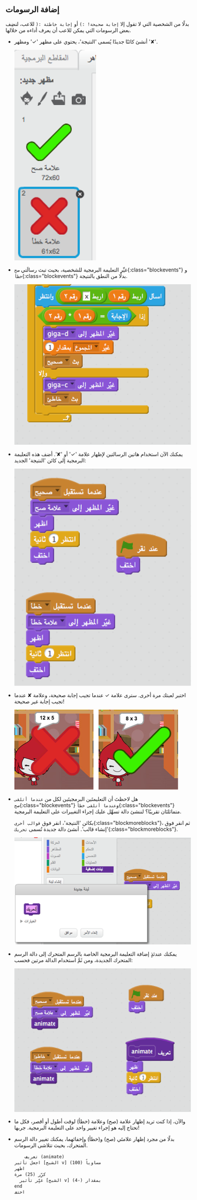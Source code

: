 ## إضافة الرسومات

بدلًا من الشخصية التي لا تقول إلا `إجابة صحيحة! :)` أو `إجابة خاطئة :(` للاعب، لنضِف بعض الرسومات التي يمكن للاعب أن يعرف أداءه من خلالها.

+ أنشئ كائنًا جديدًا يُسمى 'النتيجة'، يحتوي على مظهر '✓' ومظهر '✘'.
    
    ![لقطة الشاشة](images/brain-result.png)

+ غيِّر التعليمة البرمجية للشخصية، بحيث تبث رسالَتي `صح`{:class="blockevents"} و `خطأ`{:class="blockevents"} بدلًا من النطق بالنتيجة.
    
    ![لقطة الشاشة](images/brain-broadcast-answer.png)

+ يمكنك الآن استخدام هاتين الرسالتين لإظهار علامة '✓' أو '✘'. أضف هذه التعليمة البرمجية إلى كائن 'النتيجة' الجديد:
    
    ![لقطة الشاشة](images/brain-show-answer.png)

+ اختبر لعبتك مرة أخرى. سترى علامة ✓ عندما تجيب إجابة صحيحة، وعلامة ✘ عندما تجيب إجابة غير صحيحة!
    
    ![لقطة الشاشة](images/brain-test-answer.png)

+ هل لاحظتَ أن التعليمتَين البرمجيتَين لكل من `عندما أتلقى صح`{:class="blockevents"} و`عندما أتلقى خطأ`{:class="blockevents"} متماثلتَان تقريبًا؟ لننشئ دالة تسهِّل عليك إجراء التغييرات على التعليمة البرمجية.
    
    بكائن 'النتيجة'، انقر فوق `قوالب أخرى`{:class="blockmoreblocks"}، ثم انقر فوق 'إنشاء قالب'. أنشئ دالة جديدة تُسمى `تحريك`{:class="blockmoreblocks"}.
    
    ![لقطة الشاشة](images/brain-animate-function.png)

+ يمكنك عندئذٍ إضافة التعليمة البرمجية الخاصة بالرسم المتحرك إلى دالة الرسم المتحرك الجديدة، ومن ثَمَّ استخدام الدالة مرتين فحسب:
    
    ![لقطة الشاشة](images/brain-use-function.png)

+ والآن، إذا كنت تريد إظهار علامة (صح) وعلامة (خطأ) لوقت أطول أو أقصر، فكل ما تحتاج إليه هو إجراء تغيير واحد على التعليمة البرمجية. جربها!

+ بدلًا من مجرد إظهار علامتَي (صح) و(خطأ) وإخفائهما، يمكنك تغيير دالة الرسم المتحرك، بحيث تتلاشى الرسومات.
    
    ```blocks
        تعريف (animate)
    اجعل تأثير [الشبح v] مساوياً (100)
    اظهر
    كرِّر (25) مرة 
      غيِّر تأثير [الشبح v] بمقدار (-4)
    end
    اختف
    ```